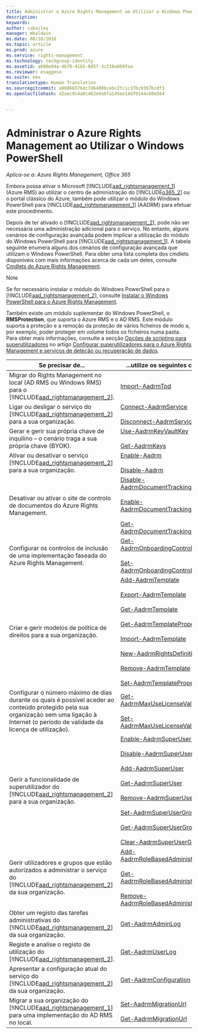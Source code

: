 ```yaml
---
title: Administrar o Azure Rights Management ao Utilizar o Windows PowerShell | Azure RMS
description: 
keywords: 
author: cabailey
manager: mbaldwin
ms.date: 08/18/2016
ms.topic: article
ms.prod: azure
ms.service: rights-management
ms.technology: techgroup-identity
ms.assetid: a890e04a-4b70-41b5-8d5f-3c210a669faa
ms.reviewer: esaggese
ms.suite: ems
translationtype: Human Translation
ms.sourcegitcommit: a80866576dc7d6400bcebc2fc1c37bc0367bcdf3
ms.openlocfilehash: d2aec9c4a0c462e9abfa145ee14df0144c60e584


---
```


# Administrar o Azure Rights Management ao Utilizar o Windows PowerShell

*Aplica-se a: Azure Rights Management, Office 365*

Embora possa ativar o Microsoft [!INCLUDE[aad_rightsmanagement_1](../includes/aad_rightsmanagement_1_md.md)] (Azure RMS) ao utilizar o centro de administração do [!INCLUDE[o365_2](../includes/o365_2_md.md)] ou o portal clássico do Azure, também pode utilizar o módulo do Windows PowerShell para [!INCLUDE[aad_rightsmanagement_1](../includes/aad_rightsmanagement_1_md.md)] (AADRM) para efetuar este procedimento.

Depois de ter ativado o [!INCLUDE[aad_rightsmanagement_2](../includes/aad_rightsmanagement_2_md.md)], pode não ser necessária uma administração adicional para o serviço. No entanto, alguns cenários de configuração avançada podem implicar a utilização do módulo do Windows PowerShell para [!INCLUDE[aad_rightsmanagement_1](../includes/aad_rightsmanagement_1_md.md)]. A tabela seguinte enumera alguns dos cenários de configuração avançada que utilizam o Windows PowerShell. Para obter uma lista completa dos cmdlets disponíveis com mais informações acerca de cada um deles, consulte [Cmdlets do Azure Rights Management](http://msdn.microsoft.com/library/azure/dn629398.aspx).

> [!NOTE]
> Se for necessário instalar o módulo do Windows PowerShell para o [!INCLUDE[aad_rightsmanagement_2](../includes/aad_rightsmanagement_2_md.md)], consulte [Instalar o Windows PowerShell para o Azure Rights Management](install-powershell.md).

Também existe um módulo suplementar do Windows PowerShell, o **RMSProtection**, que suporta o Azure RMS e o AD RMS. Este módulo suporta a proteção e a remoção da proteção de vários ficheiros de modo a, por exemplo, poder proteger em volume todos os ficheiros numa pasta. Para obter mais informações, consulte a secção [Opções de scripting para superutilizadores](configure-super-users.md#scripting-options-for-super-users) no artigo [Configurar superutilizadores para o Azure Rights Management e serviços de deteção ou recuperação de dados](configure-super-users.md).

|Se precisar de...|...utilize os seguintes cmdlets|
|-------------------|------------------------------|
|Migrar do Rights Management no local (AD RMS ou Windows RMS) para o [!INCLUDE[aad_rightsmanagement_2](../includes/aad_rightsmanagement_2_md.md)].|[Import-AadrmTpd](http://msdn.microsoft.com/library/azure/dn857523.aspx)|
|Ligar ou desligar o serviço do [!INCLUDE[aad_rightsmanagement_2](../includes/aad_rightsmanagement_2_md.md)] para a sua organização.|[Connect-AadrmService](http://msdn.microsoft.com/library/azure/dn629415.aspx)<br /><br />[Disconnect-AadrmService](http://msdn.microsoft.com/library/azure/dn629416.aspx)|
|Gerar e gerir sua própria chave de inquilino – o cenário traga a sua própria chave (BYOK).|[Use-AadrmKeyVaultKey](https://msdn.microsoft.com/library/azure/mt759829.aspx)<br /><br />[Get-AadrmKeys](http://msdn.microsoft.com/library/azure/dn629420.aspx)|
|Ativar ou desativar o serviço [!INCLUDE[aad_rightsmanagement_2](../includes/aad_rightsmanagement_2_md.md)] para a sua organização.|[Enable-Aadrm](http://msdn.microsoft.com/library/azure/dn629412.aspx)<br /><br />[Disable-Aadrm](http://msdn.microsoft.com/library/azure/dn629422.aspx)|
|Desativar ou ativar o site de controlo de documentos do Azure Rights Management.|[Disable-AadrmDocumentTrackingFeature](https://msdn.microsoft.com/library/azure/mt548471.aspx)<br /><br />[Enable-AadrmDocumentTrackingFeature](https://msdn.microsoft.com/library/azure/mt548469.aspx)<br /><br />[Get-AadrmDocumentTrackingFeature](https://msdn.microsoft.com/library/azure/mt548470.aspx)|
|Configurar os controlos de inclusão de uma implementação faseada do Azure Rights Management.|[Get-AadrmOnboardingControlPolicy](http://msdn.microsoft.com/library/azure/dn857522.aspx)<br /><br />[Set-AadrmOnboardingControlPolicy](http://msdn.microsoft.com/library/azure/dn857521.aspx)|
|Criar e gerir modelos de política de direitos para a sua organização.|[Add-AadrmTemplate](http://msdn.microsoft.com/library/azure/dn727075.aspx)<br /><br />[Export-AadrmTemplate](http://msdn.microsoft.com/library/azure/dn727078.aspx)<br /><br />[Get-AadrmTemplate](http://msdn.microsoft.com/library/azure/dn727079.aspx)<br /><br />[Get-AadrmTemplateProperty](http://msdn.microsoft.com/library/azure/dn727081.aspx)<br /><br />[Import-AadrmTemplate](http://msdn.microsoft.com/library/azure/dn727077.aspx)<br /><br />[New-AadrmRightsDefinition](http://msdn.microsoft.com/library/azure/dn727080.aspx)<br /><br />[Remove-AadrmTemplate](http://msdn.microsoft.com/library/azure/dn727082.aspx)<br /><br />[Set-AadrmTemplateProperty](http://msdn.microsoft.com/library/azure/dn727076.aspx)|
|Configurar o número máximo de dias durante os quais é possível aceder ao conteúdo protegido pela sua organização sem uma ligação à Internet (o período de validade da licença de utilização).|[Get-AadrmMaxUseLicenseValidityTime](https://msdn.microsoft.com/library/azure/dn932062.aspx)<br /><br />[Set-AadrmMaxUseLicenseValidityTime](https://msdn.microsoft.com/library/azure/dn932063.aspx)|
|Gerir a funcionalidade de superutilizador do [!INCLUDE[aad_rightsmanagement_2](../includes/aad_rightsmanagement_2_md.md)] para a sua organização.|[Enable-AadrmSuperUserFeature](https://msdn.microsoft.com/library/azure/dn629400.aspx)<br /><br />[Disable-AadrmSuperUserFeature](https://msdn.microsoft.com/library/azure/dn629428.aspx)<br /><br />[Add-AadrmSuperUser](http://msdn.microsoft.com/library/azure/dn629411.aspx)<br /><br />[Get-AadrmSuperUser](https://msdn.microsoft.com/library/azure/dn629408.aspx)<br /><br />[Remove-AadrmSuperUser](https://msdn.microsoft.com/library/azure/dn629405.aspx)<br /><br />[Set-AadrmSuperUserGroup](https://msdn.microsoft.com/library/azure/mt653943.aspx)<br /><br />[Get-AadrmSuperUserGroup](https://msdn.microsoft.com/library/azure/mt653942.aspx)<br /><br />[Clear-AadrmSuperUserGroup](https://msdn.microsoft.com/library/azure/mt653944.aspx)|
|Gerir utilizadores e grupos que estão autorizados a administrar o serviço do [!INCLUDE[aad_rightsmanagement_2](../includes/aad_rightsmanagement_2_md.md)] da sua organização.|[Add-AadrmRoleBasedAdministrator](http://msdn.microsoft.com/library/azure/dn629417.aspx)<br /><br />[Get-AadrmRoleBasedAdministrator](https://msdn.microsoft.com/library/azure/dn629407.aspx)<br /><br />[Remove-AadrmRoleBasedAdministrator](https://msdn.microsoft.com/library/azure/dn629424.aspx)|
|Obter um registo das tarefas administrativas do [!INCLUDE[aad_rightsmanagement_2](../includes/aad_rightsmanagement_2_md.md)] da sua organização.|[Get-AadrmAdminLog](https://msdn.microsoft.com/library/azure/dn629430.aspx)|
|Registe e analise o registo de utilização do [!INCLUDE[aad_rightsmanagement_2](../includes/aad_rightsmanagement_2_md.md)].|[Get-AadrmUserLog](https://msdn.microsoft.com/library/azure/mt653941.aspx)|
|Apresentar a configuração atual do serviço do [!INCLUDE[aad_rightsmanagement_2](../includes/aad_rightsmanagement_2_md.md)] da sua organização.|[Get-AadrmConfiguration](http://msdn.microsoft.com/library/azure/dn629410.aspx)|
|Migrar a sua organização do [!INCLUDE[aad_rightsmanagement_1](../includes/aad_rightsmanagement_1_md.md)] para uma implementação do AD RMS no local.|[Set-AadrmMigrationUrl](https://msdn.microsoft.com/library/azure/dn629429.aspx)<br /><br />[Get-AadrmMigrationUrl](http://msdn.microsoft.com/library/azure/dn629403.aspx)|






<!--HONumber=Aug16_HO3-->


